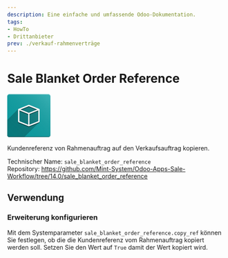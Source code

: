 ```yaml
---
description: Eine einfache und umfassende Odoo-Dokumentation.
tags:
- HowTo
- Drittanbieter
prev: ./verkauf-rahmenverträge
---
```

# Sale Blanket Order Reference
![icon_oms_box](assets/icon_oms_box.png)

Kundenreferenz von Rahmenauftrag auf den Verkaufsauftrag kopieren.

Technischer Name: `sale_blanket_order_reference`\
Repository: <https://github.com/Mint-System/Odoo-Apps-Sale-Workflow/tree/14.0/sale_blanket_order_reference>

## Verwendung

### Erweiterung konfigurieren

Mit dem Systemparameter `sale_blanket_order_reference.copy_ref` können Sie festlegen, ob die die Kundenreferenz vom Rahmenauftrag kopiert werden soll. Setzen Sie den Wert auf `True` damit der Wert kopiert wird.
